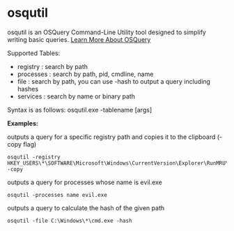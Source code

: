 # osqutil

osqutil is an OSQuery Command-Line Utility tool designed to simplify writing basic queries.
[Learn More About OSQuery](https://osquery.io/)

Supported Tables:
  - registry  : search by path
  - processes : search by path, pid, cmdline, name 
  - file      : search by path, you can use -hash to output a query including hashes
  - services  : search by name or binary path

Syntax is as follows:
osqutil.exe -tablename [args]

**Examples:**

outputs a query for a specific registry path and copies it to the clipboard (-copy flag)
````console
osqutil -registry HKEY_USERS\*\SOFTWARE\Microsoft\Windows\CurrentVersion\Explorer\RunMRU\* -copy
````
outputs a query for processes whose name is evil.exe
````console
osqutil -processes name evil.exe
````
outputs a query to calculate the hash of the given path
````console
osqutil -file C:\Windows\*\cmd.exe -hash
````
